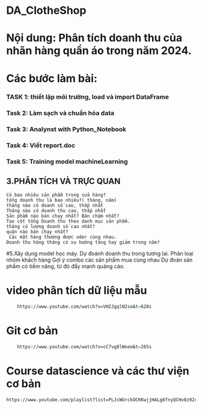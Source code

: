 # DA_ClotheShop
# Nội dung: Phân tích doanh thu của nhãn hàng quần áo trong năm 2024.

# Các bước làm bài:
  ### TASK 1: thiết lập môi trường, load và import DataFrame
  ### Task 2: Làm sạch và chuẩn hóa data
  ### Task 3: Analynst with Python_Notebook 
  ### Task 4: Viết report.doc
  ### Task 5: Training model machineLearning

## 3.PHÂN TÍCH VÀ TRỰC QUAN
    Có bao nhiêu sản phẩm trong cửa hàng? 
    tổng doanh thu là bao nhiêu?( tháng, năm)
    tháng nào có doanh số cao, thấp nhất
    Tháng nào có doanh thu cao, thấp nhất
    Sản phẩm nào bán chạy nhất? Bán chậm nhất?
    Tạo cột tổng Doanh thu theo danh mục sản phẩm.
    tháng có lượng doanh số cao nhất?
    quận nào bán chạy nhất?
     Các mặt hàng thường được oder cùng nhau.
    Doanh thu hàng tháng có xu hướng tăng hay giảm trong năm?
#5.Xây dụng model học máy.
       Dự đoánh doanh thu trong tương lai.
       Phân loại nhóm khách hàng
       Gợi ý combo các sản phẩm mua cùng nhau
       Dự đoán sản phẩm có tiềm năng, từ đó đẩy mạnh quảng cáo.
      


# video phân tích dữ liệu mẫu
```bash 
    https://www.youtube.com/watch?v=VH2JgqlN2so&t=628s
```
# Git cơ bản
```bash
    https://www.youtube.com/watch?v=cC7vg8lWneo&t=265s
```
# Course datascience và các thư viện cơ bản
```bash
https://www.youtube.com/playlist?list=PLJcWUrckOCKKwjjHALg6fnyQCHv8z92rs
```
